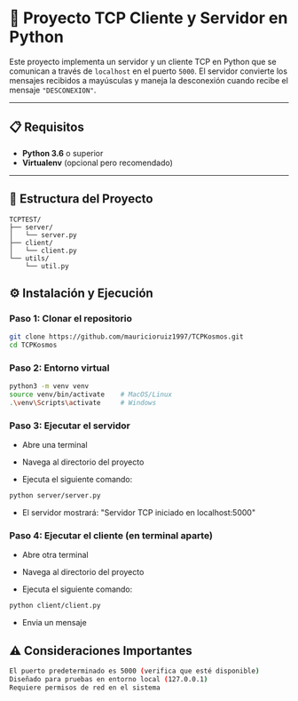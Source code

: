 # 🚀 Proyecto TCP Cliente y Servidor en Python

Este proyecto implementa un servidor y un cliente TCP en Python que se comunican a través de `localhost` en el puerto `5000`. El servidor convierte los mensajes recibidos a mayúsculas y maneja la desconexión cuando recibe el mensaje `"DESCONEXION"`.

---

## 📋 Requisitos
- **Python 3.6** o superior
- **Virtualenv** (opcional pero recomendado)

---

## 📂 Estructura del Proyecto
```plaintext
TCPTEST/
├── server/
│   └── server.py
├── client/
│   └── client.py
└── utils/
    └── util.py
```


## ⚙️ Instalación y Ejecución

### Paso 1: Clonar el repositorio
```bash
git clone https://github.com/mauricioruiz1997/TCPKosmos.git
cd TCPKosmos
```
### Paso 2: Entorno virtual
```bash
python3 -m venv venv
source venv/bin/activate    # MacOS/Linux
.\venv\Scripts\activate     # Windows
```

### Paso 3: Ejecutar el servidor
* Abre una terminal

* Navega al directorio del proyecto

* Ejecuta el siguiente comando: 
```bash
python server/server.py
```
* El servidor mostrará: "Servidor TCP iniciado en localhost:5000"


### Paso 4: Ejecutar el cliente (en terminal aparte)
* Abre otra terminal

* Navega al directorio del proyecto

* Ejecuta el siguiente comando: 
```bash
python client/client.py
```

* Envia un mensaje




## ⚠️ Consideraciones Importantes
```bash
El puerto predeterminado es 5000 (verifica que esté disponible)
Diseñado para pruebas en entorno local (127.0.0.1)
Requiere permisos de red en el sistema
```